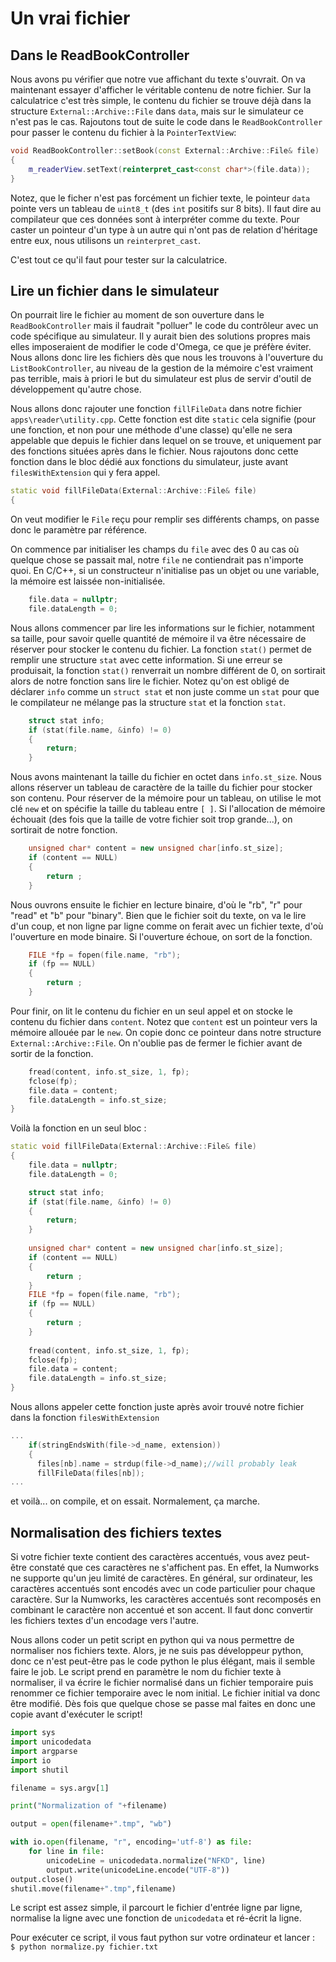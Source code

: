 # Un vrai fichier

## Dans le ReadBookController

Nous avons pu vérifier que notre vue affichant du texte s'ouvrait. On va maintenant essayer d'afficher le véritable contenu de notre fichier. Sur la calculatrice c'est très simple, le contenu du fichier se trouve déjà dans la structure `External::Archive::File` dans `data`, mais sur le simulateur ce n'est pas le cas. Rajoutons tout de suite le code dans le `ReadBookController` pour passer le contenu du fichier à la `PointerTextView`:
```c++
void ReadBookController::setBook(const External::Archive::File& file)
{
    m_readerView.setText(reinterpret_cast<const char*>(file.data));
}
```
Notez, que le ficher n'est pas forcément un fichier texte, le pointeur `data` pointe vers un tableau de `uint8_t` (des `int` positifs sur 8 bits). Il faut dire au compilateur que ces données sont à interpréter comme du texte. Pour caster un pointeur d'un type à un autre qui n'ont pas de relation d'héritage entre eux, nous utilisons un `reinterpret_cast`.

C'est tout ce qu'il faut pour tester sur la calculatrice.

## Lire un fichier dans le simulateur

On pourrait lire le fichier au moment de son ouverture dans le `ReadBookController` mais il faudrait "polluer" le code du contrôleur avec un code spécifique au simulateur. Il y aurait bien des solutions propres mais elles imposeraient de modifier le code d'Omega, ce que je préfère éviter. Nous allons donc lire les fichiers dès que nous les trouvons à l'ouverture du `ListBookController`, au niveau de la gestion de la mémoire c'est vraiment pas terrible, mais à priori le but du simulateur est plus de servir d'outil de développement qu'autre chose.

Nous allons donc rajouter une fonction `fillFileData` dans notre fichier `apps\reader\utility.cpp`. Cette fonction est dite `static` cela signifie (pour une fonction, et non pour une méthode d'une classe) qu'elle ne sera appelable que depuis le fichier dans lequel on se trouve, et uniquement par des fonctions situées après dans le fichier. Nous rajoutons donc cette fonction dans le bloc dédié aux fonctions du simulateur, juste avant `filesWithExtension` qui y fera appel.

```c++
static void fillFileData(External::Archive::File& file)
{
```
On veut modifier le `File` reçu pour remplir ses différents champs, on passe donc le paramètre par référence.

On commence par initialiser les champs du `file` avec des 0 au cas où quelque chose se passait mal, notre `file` ne contiendrait pas n'importe quoi. En C/C++, si un constructeur n'initialise pas un objet ou une variable, la mémoire est laissée non-initialisée.
```c++
    file.data = nullptr;
    file.dataLength = 0;        
```

Nous allons commencer par lire les informations sur le fichier, notamment sa taille, pour savoir quelle quantité de mémoire il va être nécessaire de réserver pour stocker le contenu du fichier. La fonction `stat()` permet de remplir une structure `stat` avec cette information. Si une erreur se produisait, la fonction `stat()` renverrait un nombre différent de 0, on sortirait alors de notre fonction sans lire le fichier. Notez qu'on est obligé de déclarer `info` comme un `struct stat` et non juste comme un `stat` pour que le compilateur ne mélange pas la structure `stat` et la fonction `stat`.
```c++
    struct stat info;
    if (stat(file.name, &info) != 0) 
    {
        return;
    }   
```
Nous avons maintenant la taille du fichier en octet dans `info.st_size`. Nous allons réserver un tableau de caractère de la taille du fichier pour stocker son contenu. Pour réserver de la mémoire pour un tableau, on utilise le mot clé `new` et on spécifie la taille du tableau entre `[ ]`. Si l'allocation de mémoire échouait (des fois que la taille de votre fichier soit trop grande...), on sortirait de notre fonction.
```c++
    unsigned char* content = new unsigned char[info.st_size];
    if (content == NULL) 
    {
        return ;
    }   
```

Nous ouvrons ensuite le fichier en lecture binaire, d'où le "rb", "r" pour "read" et "b" pour "binary". Bien que le fichier soit du texte, on va le lire d'un coup, et non ligne par ligne comme on ferait avec un fichier texte, d'où l'ouverture en mode binaire. Si l'ouverture échoue, on sort de la fonction.
```c++       
    FILE *fp = fopen(file.name, "rb");
    if (fp == NULL) 
    {
        return ;
    }
```
Pour finir, on lit le contenu du fichier en un seul appel et on stocke le contenu du fichier dans `content`. Notez que `content` est un pointeur vers la mémoire allouée par le `new`. On copie donc ce pointeur dans notre structure `External::Archive::File`. On n'oublie pas de fermer le fichier avant de sortir de la fonction.
```c++        
    fread(content, info.st_size, 1, fp);        
    fclose(fp);
    file.data = content;
    file.dataLength = info.st_size;        
}    
```

Voilà la fonction en un seul bloc :
```c++
static void fillFileData(External::Archive::File& file)
{    
    file.data = nullptr;
    file.dataLength = 0;   

    struct stat info;
    if (stat(file.name, &info) != 0) 
    {
        return;
    }   
    
    unsigned char* content = new unsigned char[info.st_size];
    if (content == NULL) 
    {
        return ;
    }   
    FILE *fp = fopen(file.name, "rb");
    if (fp == NULL) 
    {
        return ;
    }
    
    fread(content, info.st_size, 1, fp);        
    fclose(fp);
    file.data = content;
    file.dataLength = info.st_size;            
}
```

Nous allons appeler cette fonction juste après avoir trouvé notre fichier dans la fonction `filesWithExtension`
```c++
...
    if(stringEndsWith(file->d_name, extension))
    {
      files[nb].name = strdup(file->d_name);//will probably leak
      fillFileData(files[nb]);
...
```

et voilà... on compile, et on essait. Normalement, ça marche.

## Normalisation des fichiers textes

Si votre fichier texte contient des caractères accentués, vous avez peut-être constaté que ces caractères ne s'affichent pas. En effet, la Numworks ne supporte qu'un jeu limité de caractères. En général, sur ordinateur, les caractères accentués sont encodés avec un code particulier pour chaque caractère. Sur la Numworks, les caractères accentués sont recomposés en combinant le caractère non accentué et son accent. Il faut donc convertir les fichiers textes d'un encodage vers l'autre. 

Nous allons coder un petit script en python qui va nous permettre de normaliser nos fichiers texte. Alors, je ne suis pas développeur python, donc ce n'est peut-être pas le code python le plus élégant, mais il semble faire le job. Le script prend en paramètre le nom du fichier texte à normaliser, il va écrire le fichier normalisé dans un fichier temporaire puis renommer ce fichier temporaire avec le nom initial. Le fichier initial va donc être modifié. Dès fois que quelque chose se passe mal faites en donc une copie avant d'exécuter le script!

```python
import sys
import unicodedata
import argparse
import io
import shutil

filename = sys.argv[1]

print("Normalization of "+filename)

output = open(filename+".tmp", "wb")

with io.open(filename, "r", encoding='utf-8') as file:    
    for line in file:
        unicodeLine = unicodedata.normalize("NFKD", line)        
        output.write(unicodeLine.encode("UTF-8"))        
output.close()
shutil.move(filename+".tmp",filename)
```
Le script est assez simple, il parcourt le fichier d'entrée ligne par ligne, normalise la ligne avec une fonction de `unicodedata` et ré-écrit la ligne.

Pour exécuter ce script, il vous faut python sur votre ordinateur et lancer :\
`$ python normalize.py fichier.txt`


